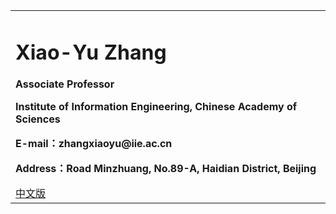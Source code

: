 <div>
<table border="0">
  <tr>
    <td>
      <h1>Xiao-Yu Zhang</h1>
      <p><b>Associate Professor</b></p>
      <p><b>Institute of Information Engineering, Chinese Academy of Sciences</b></p>
      <p><b>E-mail：zhangxiaoyu@iie.ac.cn</b></p>
      <p><b>Address：Road Minzhuang, No.89-A, Haidian District, Beijing</b></p>
      <a href="/index.html">中文版</a>
    </td>
<!--     <td width="25%">
      <img src="/zhengjianzhao.jpg" width="100%">
    </td> -->
  </tr>
</table>
</div>
